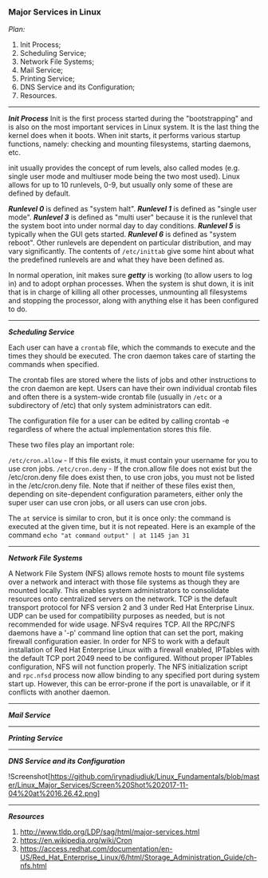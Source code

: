 

### **Major Services in Linux** ###

*Plan:*

1. Init Process;
2. Scheduling Service;
3. Network File Systems;
4. Mail Service;
5. Printing Service;
6. DNS Service and its Configuration;
7. Resources.

-------
***Init Process***
Init is the first process started during the "bootstrapping" and is also on the most important services in Linux system. It is the last thing the kernel does when it boots. When init starts, it performs various startup functions, namely: checking and mounting filesystems, starting daemons, etc.

init usually provides the concept of rum levels, also called modes (e.g. single user mode and multiuser mode being the two most used). Linux allows for up to 10 runlevels, 0-9, but usually only some of these are defined by default. 

***Runlevel 0*** is defined as "system halt".
***Runlevel 1*** is defined as "single user mode". 
***Runlevel 3*** is defined as "multi user" because it is the runlevel that the system boot into under normal day to day conditions. 
***Runlevel 5*** is typically when the GUI gets started.
***Runlevel 6*** is defined as "system reboot". 
Other runlevels are dependent on particular distribution, and may vary significantly. The contents of ```/etc/inittab``` give some hint about what the predefined runlevels are and what they have been defined as.

In normal operation, init makes sure ***getty*** is working (to allow users to log in) and to adopt orphan processes.
When the system is shut down, it is init that is in charge of killing all other processes, unmounting all filesystems and stopping the processor, along with anything else it has been configured to do.
      
____________________________________________

***Scheduling Service***

 Each user can have a ```crontab``` file, which the commands to execute and the times they should be executed. The cron daemon takes care of starting the commands when specified.

The crontab files are stored where the lists of jobs and other instructions to the cron daemon are kept. Users can have their own individual crontab files and often there is a system-wide crontab file (usually in ```/etc``` or a subdirectory of /etc) that only system administrators can edit.

The configuration file for a user can be edited by calling crontab -e regardless of where the actual implementation stores this file.

These two files play an important role:

```/etc/cron.allow``` - If this file exists, it must contain your username for you to use cron jobs.
```/etc/cron.deny``` - If the cron.allow file does not exist but the /etc/cron.deny file does exist then, to use cron jobs, you must not be listed in the /etc/cron.deny file.
Note that if neither of these files exist then, depending on site-dependent configuration parameters, either only the super user can use cron jobs, or all users can use cron jobs.


The ```at``` service is similar to cron, but it is once only: the command is executed at the given time, but it is not repeated. Here is an example of the command ```echo "at command output" | at 1145 jan 31```
____________________________________________

***Network File Systems***

A Network File System (NFS) allows remote hosts to mount file systems over a network and interact with those file systems as though they are mounted locally. This enables system administrators to consolidate resources onto centralized servers on the network.
TCP is the default transport protocol for NFS version 2 and 3 under Red Hat Enterprise Linux. UDP can be used for compatibility purposes as needed, but is not recommended for wide usage. NFSv4 requires TCP.
All the RPC/NFS daemons have a '-p' command line option that can set the port, making firewall configuration easier.
In order for NFS to work with a default installation of Red Hat Enterprise Linux with a firewall enabled, IPTables with the default TCP port 2049 need to be configured. Without proper IPTables configuration, NFS will not function properly.
The NFS initialization script and ```rpc.nfsd``` process now allow binding to any specified port during system start up. However, this can be error-prone if the port is unavailable, or if it conflicts with another daemon.
____________________________________________

***Mail Service***

____________________________________________

***Printing Service***
____________________________________________

***DNS Service and its Configuration***

!Screenshot[https://github.com/irynadiudiuk/Linux_Fundamentals/blob/master/Linux_Major_Services/Screen%20Shot%202017-11-04%20at%2016.26.42.png]
____________________________________________
 
 ***Resources***
 
1. http://www.tldp.org/LDP/sag/html/major-services.html
2. https://en.wikipedia.org/wiki/Cron
3. https://access.redhat.com/documentation/en-US/Red_Hat_Enterprise_Linux/6/html/Storage_Administration_Guide/ch-nfs.html
